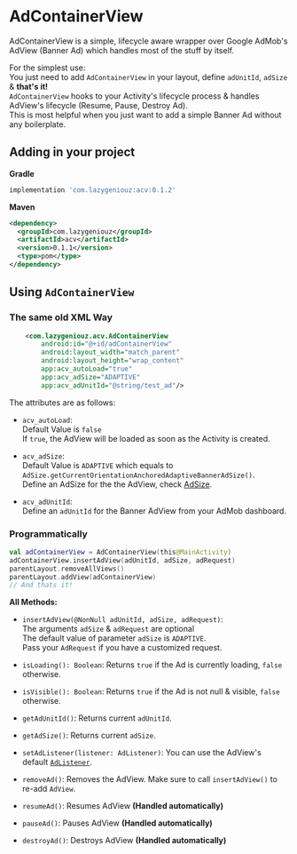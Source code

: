 # AdContainerView

AdContainerView is a simple, lifecycle aware wrapper over Google AdMob's AdView (Banner Ad) which handles most of the stuff by itself.

For the simplest use:\
You just need to add `AdContainerView` in your layout, define `adUnitId`, `adSize` & **that's it!**\
`AdContainerView` hooks to your Activity's lifecycle process & handles AdView's lifecycle (Resume, Pause, Destroy Ad).\
This is most helpful when you just want to add a simple Banner Ad without any boilerplate.

## Adding in your project
**Gradle**
```gradle
implementation 'com.lazygeniouz:acv:0.1.2'
```
**Maven**
```xml
<dependency>
  <groupId>com.lazygeniouz</groupId>
  <artifactId>acv</artifactId>
  <version>0.1.1</version>
  <type>pom</type>
</dependency>
```

## Using `AdContainerView`
### The same old XML Way
```xml
    <com.lazygeniouz.acv.AdContainerView
        android:id="@+id/adContainerView"
        android:layout_width="match_parent"
        android:layout_height="wrap_content"
        app:acv_autoLoad="true"
        app:acv_adSize="ADAPTIVE"
        app:acv_adUnitId="@string/test_ad"/>
```
The attributes are as follows:
*   `acv_autoLoad`:\
    Default Value is `false`\
    If `true`, the AdView will be loaded as soon as the Activity is created.

*   `acv_adSize`:\
    Default Value is `ADAPTIVE` which equals to `AdSize.getCurrentOrientationAnchoredAdaptiveBannerAdSize()`.\
    Define an AdSize for the the AdView, check [AdSize](https://developers.google.com/android/reference/com/google/android/gms/ads/AdSize#field-summary).

*   `acv_adUnitId`:\
    Define an `adUnitId` for the Banner AdView from your AdMob dashboard.

### Programmatically
```kotlin
val adContainerView = AdContainerView(this@MainActivity)
adContainerView.insertAdView(adUnitId, adSize, adRequest)
parentLayout.removeAllViews()
parentLayout.addView(adContainerView)
// And thats it!
```
**All Methods:**
*   `insertAdView(@NonNull adUnitId, adSize, adRequest)`:\
    The arguments `adSize` & `adRequest` are optional\
    The default value of parameter `adSize` is `ADAPTIVE`.\
    Pass your `AdRequest` if you have a customized request.
    
    
*   `isLoading(): Boolean`: Returns `true` if the Ad is currently loading, `false` otherwise.

*   `isVisible(): Boolean`: Returns `true` if the Ad is not null & visible, `false` otherwise.

*   `getAdUnitId()`: Returns current `adUnitId`.

*   `getAdSize()`: Returns current `adSize`.

*   `setAdListener(listener: AdListener)`: You can use the AdView's default [`AdListener`](https://developers.google.com/android/reference/com/google/android/gms/ads/AdListener).

*   `removeAd()`: Removes the AdView. Make sure to call `insertAdView()` to re-add `AdView`.

*   `resumeAd()`: Resumes AdView **(Handled automatically)**

*   `pauseAd()`: Pauses AdView **(Handled automatically)**

*   `destroyAd()`: Destroys AdView **(Handled automatically)**
